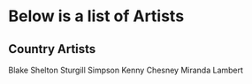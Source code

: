 # Below is a list of Artists

## Country Artists

Blake Shelton
Sturgill Simpson
Kenny Chesney
Miranda Lambert
